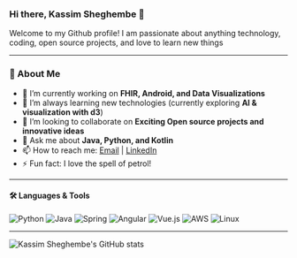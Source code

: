 ### Hi there, Kassim Sheghembe 👋

Welcome to my Github profile!
I am passionate about anything technology, coding, open source projects, and love to learn new things

<!--
**gosso22/gosso22** is a ✨ _special_ ✨ repository because its `README.md` (this file) appears on your GitHub profile.
-->
---

### 🚀 About Me

- 🔭 I’m currently working on **FHIR, Android, and Data Visualizations**
- 🌱 I’m always learning new technologies (currently exploring **AI & visualization with d3**)
- 👯 I’m looking to collaborate on **Exciting Open source projects and innovative ideas**
- 💬 Ask me about **Java, Python, and Kotlin**
- 📫 How to reach me: [Email](mailto:kassim@kassimsheghembe.dev) | [LinkedIn](https://www.linkedin.com/in/sheghembekassim)
- ⚡ Fun fact: I love the spell of petrol!

---

#### 🛠️ Languages & Tools

![Python](https://img.shields.io/badge/-Python-3776AB?style=flat-square&logo=python&logoColor=white)
![Java](https://img.shields.io/badge/-Java-007396?style=flat-square&logo=java&logoColor=white)
![Spring](https://img.shields.io/badge/-Spring-6DB33F?style=flat-square&logo=spring&logoColor=white)
![Angular](https://img.shields.io/badge/-Angular-DD0031?style=flat-square&logo=angular&logoColor=white)
![Vue.js](https://img.shields.io/badge/-Vue.js-4FC08D?style=flat-square&logo=vue.js&logoColor=white)
![AWS](https://img.shields.io/badge/-AWS-232F3E?style=flat-square&logo=amazon-aws&logoColor=white)
![Linux](https://img.shields.io/badge/-Linux-FCC624?style=flat-square&logo=linux&logoColor=black)

---

![Kassim Sheghembe's GitHub stats](https://github-readme-stats.vercel.app/api?username=gosso22&show_icons=true&theme=radical)

